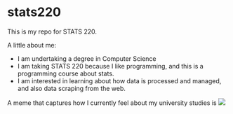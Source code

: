 # stats220

This is my repo for STATS 220. 

A little about me:

- I am undertaking a degree in Computer Science
- I am taking STATS 220 because I like programming, and this is a programming course about stats.
- I am interested in learning about how data is processed and managed, and also data scraping from the web.

A meme that captures how I currently feel about my university studies is 
![](https://c.tenor.com/iSGz_BU9ZRoAAAAd/tenor.gif)
